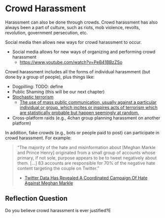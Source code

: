 # Crowd Harassment
Harassment can also be done through crowds. Crowd harassment has also always been a part of culture, such as riots, mob violence, revolts, revolution, government persecution, etc.

Social media then allows new ways for crowd harassment to occur.


- Social media allows for new ways of organizing and performing crowd harassment
  - https://www.youtube.com/watch?v=PeB41BBzZSo

Crowd harassment includes all the forms of individual harasmment (but done by a group of people), plus things like:
- Dogpilling: TODO: define
- Public Shaming (this will be our next chapter)
- [Stochastic terrorism](https://en.wikipedia.org/wiki/Lone_wolf_attack#Stochastic_terrorism)
  - [The use of mass public communication, usually against a particular individual or group, which incites or inspires acts of terrorism which are statistically probable but happen seemingly at random.](https://en.wiktionary.org/wiki/stochastic_terrorism)
- Cross-platform raids (e.g., 4chan group planning harassment on another platform)

In addition, fake crowds (e.g., bots or people paid to post) can participate in crowd harassment. For example:
> “The majority of the hate and misinformation about [Meghan Markle and Prince Henry] originated from a small group of accounts whose primary, if not sole, purpose appears to be to tweet negatively about them. [...] 83 accounts are responsible for 70% of the negative hate content targeting the couple on Twitter.”
>
> - [Twitter Data Has Revealed A Coordinated Campaign Of Hate Against Meghan Markle](https://www.buzzfeednews.com/article/ellievhall/bot-sentinel-meghan-markle-prince-harry-twitter)



## Reflection Question

Do you believe crowd harassment is ever justified?E
